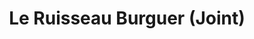 ---
title: Le Ruisseau Burguer (Joint)
description: 
lat: '48.8609932'
lon: '2.3544339'
address: 22 Rue Rambuteau, 75003 Paris, France
website: https://www.leruisseauburger.com
tags: à-essayer restaurant burger
---